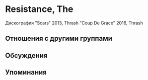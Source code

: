 # Resistance, The

Дискография
"Scars" 2013, Thrash
"Coup De Grace" 2016, Thrash

## Отношения с другими группами


## Обсуждения


## Упоминания

